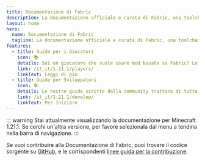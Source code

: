 ```yaml
---
title: Documentazione di Fabric
description: La documentazione ufficiale e curata di Fabric, una toolchain per il modding di Minecraft.
layout: home
hero:
  name: Documentazione di Fabric
  tagline: La documentazione ufficiale e curata di Fabric, una toolchain per il modding di Minecraft.
features:
  - title: Guide per i Giocatori
    icon: 📚
    details: Sei un giocatore che vuole usare mod basate su Fabric? Le nostre guide per giocatori ti aiuteranno. Queste guide ti aiuteranno a scaricare, installare e risolvere eventuali problemi delle mod di Fabric.
    link: /it_it/1.21.1/players/
    linkText: Leggi di più
  - title: Guide per Sviluppatori
    icon: 🛠️
    details: Le nostre guide scritte dalla community trattano di tutto, dalla configurazione del tuo ambiente di sviluppo ad argomenti avanzati come rendering e reti.
    link: /it_it/1.21.1/develop/
    linkText: Per Iniziare
---
```


::: warning
Stai attualmente visualizzando la documentazione per Minecraft 1.21.1. Se cerchi un'altra versione, per favore selezionala dal menu a tendina nella barra di navigazione.
:::

Se vuoi contribuire alla Documentazione di Fabric, puoi trovare il codice sorgente su [GitHub](https://github.com/FabricMC/fabric-docs), e le corrispondenti [linee guida per la contribuzione](./contributing).
